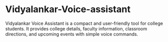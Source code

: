 # Vidyalankar-Voice-assistant
 Vidyalankar Voice Assistant is a compact and user-friendly tool for college students. It provides college details, faculty information, classroom directions, and upcoming events with simple voice commands.

